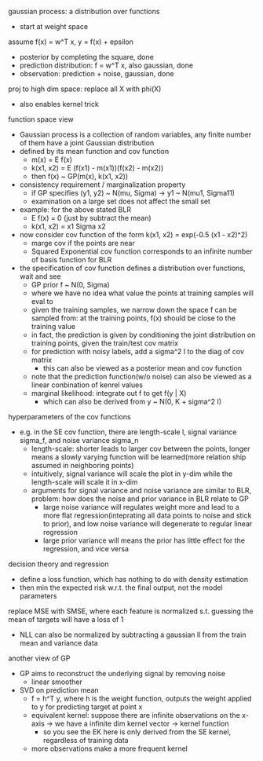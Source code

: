 gaussian process: a distribution over functions
- start at weight space

assume f(x) = w^T x, y = f(x) + epsilon
- posterior by completing the square, done
- prediction distribution: f = w^T x, also gaussian, done
- observation: prediction + noise, gaussian, done

proj to high dim space: replace all X with phi(X)
- also enables kernel trick

function space view
- Gaussian process is a collection of random variables, any finite number of them have a joint Gaussian distribution
- defined by its mean function and cov function
  - m(x) = E f(x)
  - k(x1, x2) = E (f(x1) - m(x1))(f(x2) - m(x2))
  - then f(x) ~ GP(m(x), k(x1, x2))
- consistency requirement / marginalization property
  - if GP specifies (y1, y2) ~ N(mu, Sigma) -> y1 ~ N(mu1, Sigma11)
  - examination on a large set does not affect the small set
- example: for the above stated BLR
  - E f(x) = 0 (just by subtract the mean)
  - k(x1, x2) = x1 Sigma x2
- now consider cov function of the form k(x1, x2) = exp(-0.5 (x1 - x2)^2)
  - marge cov if the points are near
  - Squared Exponential cov function corresponds to an infinite number of basis function for BLR
- the specification of cov function defines a distribution over functions, wait and see
  - GP prior f ~ N(0, Sigma)
  - where we have no idea what value the points at training samples will eval to 
  - given the training samples, we narrow down the space f can be sampled from: at the training points, f(x) should be close to the training value
  - in fact, the prediction is given by conditioning the joint distribution on training points, given the train/test cov matrix
  - for prediction with noisy labels, add a sigma^2 I to the diag of cov matrix
    - this can also be viewed as a posterior mean and cov function
  - note that the prediction function(w/o noise) can also be viewed as a linear conbination of kenrel values
  - marginal likelihood: integrate out f to get f(y | X)
    - which can also be derived from y ~ N(0, K + sigma^2 I)

hyperparameters of the cov functions
- e.g. in the SE cov function, there are length-scale l, signal variance sigma_f, and noise variance sigma_n
  - length-scale: shorter leads to larger cov between the points, longer means a slowly varying function will be learned(more relation ship assumed in neighboring points)
  - intuitively, signal variance will scale the plot in y-dim while the length-scale will scale it in x-dim
  - arguments for signal variance and noise variance are similar to BLR, problem: how does the noise and prior variance in BLR relate to GP
    - large noise variance will regulates weight more and lead to a more flat regression(inteprating all data points to noise and stick to prior), and low noise variance will degenerate to regular linear regression
    - large prior variance will means the prior has little effect for the regression, and vice versa

decision theory and regression
- define a loss function, which has nothing to do with density estimation
- then min the expected risk w.r.t. the final output, not the model parameters

replace MSE with SMSE, where each feature is normalized s.t. guessing the mean of targets will have a loss of 1
- NLL can also be normalized by subtracting a gaussian ll from the train mean and variance data

another view of GP
- GP aims to reconstruct the underlying signal by removing noise
  - linear smoother
- SVD on prediction mean
  - f = h^T y, where h is the weight function, outputs the weight applied to y for predicting target at point x
  - equivalent kernel: suppose there are infinite observations on the x-axis -> we have a infinite dim kernel vector -> kernel function
    - so you see the EK here is only derived from the SE kernel, regardless of training data
  - more observations make a more frequent kernel